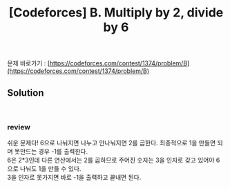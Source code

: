 ﻿---
toc: true
title:  "[Codeforces] B. Multiply by 2, divide by 6"
last_modified_at:   2020-07-15
excerpt: "Round #653, Math"
categories: PS2020
image: "/images/cf_653b.png"
sitemap :
  changefreq : weekly
  priority : 1.0
---
문제 바로가기 : [https://codeforces.com/contest/1374/problem/B](https://codeforces.com/contest/1374/problem/B)<br>

## Solution
<script src="https://gist.github.com/yooniversal/fc1098c3045c2263b3f22a0ebeb49543.js"></script>
<br>

### review
쉬운 문제다! 6으로 나눠지면 나누고 안나눠지면 2를 곱한다. 최종적으로 1을 만들면 되며 못만드는 경우 -1를 출력한다.<br>
6은 2*3인데 다른 연산에서는 2를 곱하므로 주어진 숫자는 3을 인자로 갖고 있어야 6으로 나눠도 1을 만들 수 있다.<br>
3을 인자로 못가지면 바로 -1을 출력하고 끝내면 된다.<br>

<script src="https://utteranc.es/client.js"
        repo="yooniversal/blog-comments"
        issue-term="pathname"
        theme="github-light"
        crossorigin="anonymous"
        async>
</script>
